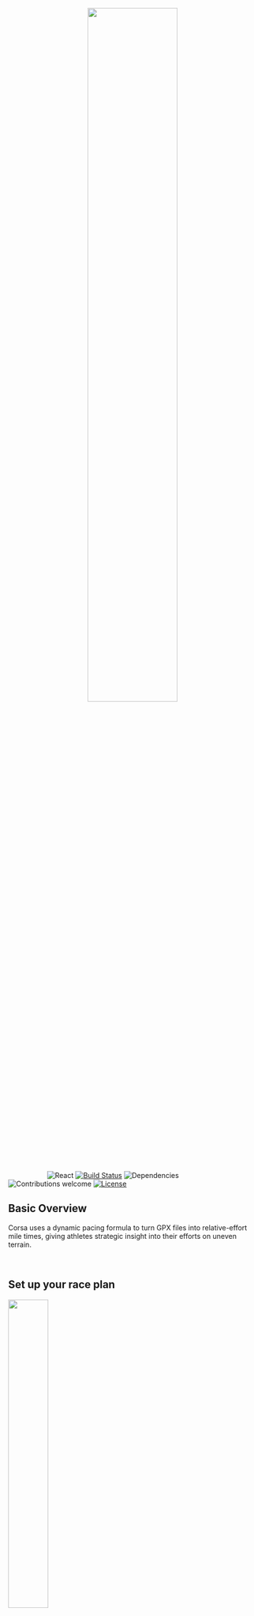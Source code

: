 <p align="center"><img width=60% src="https://i.imgur.com/7Vuoms3.jpeg"></p>

&nbsp;&nbsp;&nbsp;&nbsp;&nbsp;&nbsp;&nbsp;&nbsp;&nbsp;&nbsp;&nbsp;&nbsp;&nbsp;&nbsp;&nbsp;&nbsp;&nbsp;&nbsp;&nbsp;
![React](https://img.shields.io/badge/react-v16.8.4+-blue.svg)
[![Build Status](https://travis-ci.org/anfederico/clairvoyant.svg?branch=master)](https://travis-ci.org/anfederico/clairvoyant)
![Dependencies](https://img.shields.io/badge/dependencies-up%20to%20date-brightgreen.svg)
![Contributions welcome](https://img.shields.io/badge/contributions-welcome-orange.svg)
[![License](https://img.shields.io/badge/license-MIT-blue.svg)](https://opensource.org/licenses/MIT)

## Basic Overview

Corsa uses a dynamic pacing formula to turn GPX files into relative-effort mile times, giving athletes strategic insight into their efforts on uneven terrain. 

<br>

## Set up your race plan
<img src="https://i.imgur.com/DXepz0T.png" width=40%>

## Break down big efforts
<img src="https://i.imgur.com/T3FkXXq.png" width=40%>

## Plan your nutrition and resupply strategy
<img src="https://i.imgur.com/p3okrKf.png" width=40%>

## Get pacing guidance with mile-by-mile course insights
<img src="https://i.imgur.com/6cNUpmF.png" width=40%>

<br>


## Contributing
Currently the biggest needs of the project are:
- Aggregating a collection of GPX files to improve our pacing model
- Refactoring state management with React Context (In progress)
- Improve ChartJS Elevation profile UI to add more data to the chart, or implement another visualization library
- Break up mile pacing into multiple equations, taking into account trail grade (Partly backend)
- If you have any interest in these or other additions to this project, please shoot me an email at lukemccrae@gmail.com! :D 
